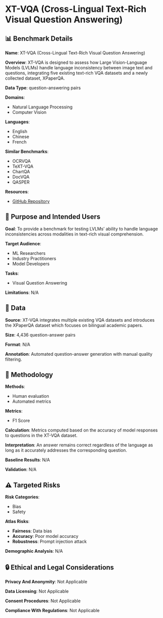# XT-VQA (Cross-Lingual Text-Rich Visual Question Answering)

## 📊 Benchmark Details

**Name**: XT-VQA (Cross-Lingual Text-Rich Visual Question Answering)

**Overview**: XT-VQA is designed to assess how Large Vision-Language Models (LVLMs) handle language inconsistency between image text and questions, integrating five existing text-rich VQA datasets and a newly collected dataset, XPaperQA.

**Data Type**: question-answering pairs

**Domains**:
- Natural Language Processing
- Computer Vision

**Languages**:
- English
- Chinese
- French

**Similar Benchmarks**:
- OCRVQA
- TeXT-VQA
- ChartQA
- DocVQA
- QASPER

**Resources**:
- [GitHub Repository](https://github.com/Stardust-y/XTVQA.git)

## 🎯 Purpose and Intended Users

**Goal**: To provide a benchmark for testing LVLMs’ ability to handle language inconsistencies across modalities in text-rich visual comprehension.

**Target Audience**:
- ML Researchers
- Industry Practitioners
- Model Developers

**Tasks**:
- Visual Question Answering

**Limitations**: N/A

## 💾 Data

**Source**: XT-VQA integrates multiple existing VQA datasets and introduces the XPaperQA dataset which focuses on bilingual academic papers.

**Size**: 4,436 question-answer pairs

**Format**: N/A

**Annotation**: Automated question-answer generation with manual quality filtering.

## 🔬 Methodology

**Methods**:
- Human evaluation
- Automated metrics

**Metrics**:
- F1 Score

**Calculation**: Metrics computed based on the accuracy of model responses to questions in the XT-VQA dataset.

**Interpretation**: An answer remains correct regardless of the language as long as it accurately addresses the corresponding question.

**Baseline Results**: N/A

**Validation**: N/A

## ⚠️ Targeted Risks

**Risk Categories**:
- Bias
- Safety

**Atlas Risks**:
- **Fairness**: Data bias
- **Accuracy**: Poor model accuracy
- **Robustness**: Prompt injection attack

**Demographic Analysis**: N/A

## 🔒 Ethical and Legal Considerations

**Privacy And Anonymity**: Not Applicable

**Data Licensing**: Not Applicable

**Consent Procedures**: Not Applicable

**Compliance With Regulations**: Not Applicable
